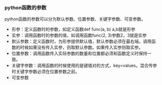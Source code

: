 ### python函数的参数
python函数的参数可以分为默认参数、位置参数、关键字参数、可变参数。
+ 形参：定义函数时的参数，如定义函数def func(a, b) a,b就是形参
+ 实参：调用函数时的参数的值，如调用函数func(2, 3)参数2，3就是实参
+ 默认参数：定义函数时，为形参提供默认值，默认参数必须在最右端。调用函数的时候如果没有传入实参，则取默认参数。如果传入实参则取实参。
+ 位置参数：调用函数传入实际参数的数量和位置都必须和函数定义时保持一致。
+ 关键字参数：调用函数的时候使用的是键值对的方式，key=values。混合传参时关键字参数必须在位置参数之前。
+ 可变参数
